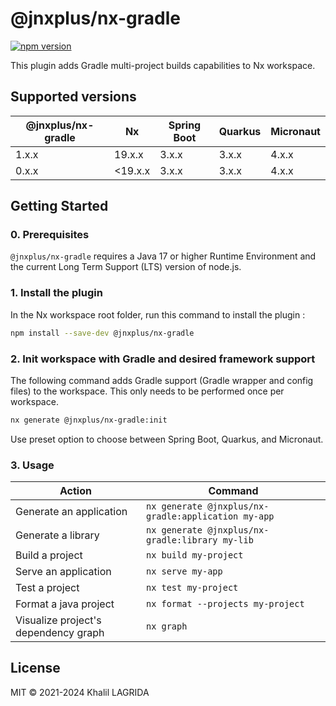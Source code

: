 # @jnxplus/nx-gradle

[![npm version](https://badge.fury.io/js/@jnxplus%2Fnx-gradle.svg)](https://badge.fury.io/js/@jnxplus%2Fnx-gradle)

This plugin adds Gradle multi-project builds capabilities to Nx workspace.

## Supported versions

| @jnxplus/nx-gradle | Nx      | Spring Boot | Quarkus | Micronaut |
| ------------------ | ------- | ----------- | ------- | --------- |
| 1.x.x              | 19.x.x  | 3.x.x       | 3.x.x   | 4.x.x     |
| 0.x.x              | <19.x.x | 3.x.x       | 3.x.x   | 4.x.x     |

## Getting Started

### 0. Prerequisites

`@jnxplus/nx-gradle` requires a Java 17 or higher Runtime Environment and the current Long Term Support (LTS) version of node.js.

### 1. Install the plugin

In the Nx workspace root folder, run this command to install the plugin :

```bash
npm install --save-dev @jnxplus/nx-gradle
```

### 2. Init workspace with Gradle and desired framework support

The following command adds Gradle support (Gradle wrapper and config files) to the workspace. This only needs to be performed once per workspace.

```bash
nx generate @jnxplus/nx-gradle:init
```

Use preset option to choose between Spring Boot, Quarkus, and Micronaut.

### 3. Usage

| Action                               | Command                                             |
| ------------------------------------ | --------------------------------------------------- |
| Generate an application              | `nx generate @jnxplus/nx-gradle:application my-app` |
| Generate a library                   | `nx generate @jnxplus/nx-gradle:library my-lib`     |
| Build a project                      | `nx build my-project`                               |
| Serve an application                 | `nx serve my-app`                                   |
| Test a project                       | `nx test my-project`                                |
| Format a java project                | `nx format --projects my-project`                   |
| Visualize project's dependency graph | `nx graph`                                          |

## License

MIT © 2021-2024 Khalil LAGRIDA
